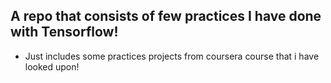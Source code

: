 ## A repo that consists of few practices I have done with Tensorflow!

- Just includes some practices projects from coursera course that i have looked upon!
